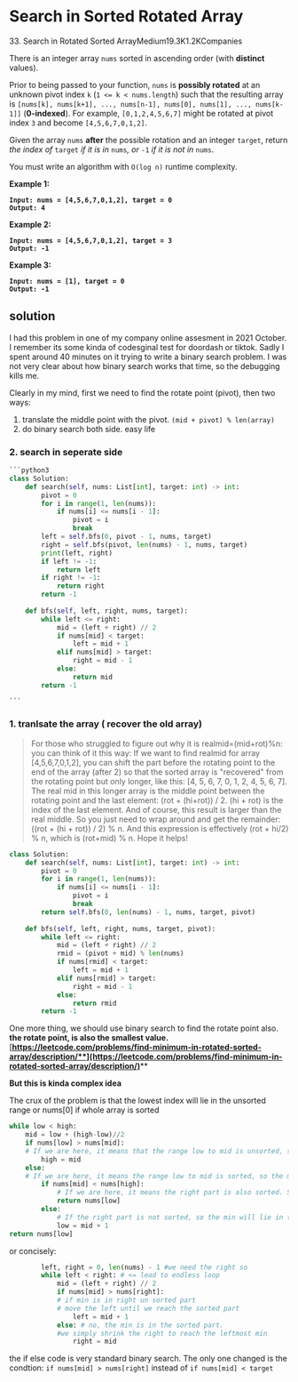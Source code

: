 # Search in Sorted Rotated Array

33\. Search in Rotated Sorted ArrayMedium19.3K1.2KCompanies

There is an integer array `nums` sorted in ascending order (with **distinct** values).

Prior to being passed to your function, `nums` is **possibly rotated** at an unknown pivot index `k` (`1 <= k < nums.length`) such that the resulting array is `[nums[k], nums[k+1], ..., nums[n-1], nums[0], nums[1], ..., nums[k-1]]` (**0-indexed**). For example, `[0,1,2,4,5,6,7]` might be rotated at pivot index `3` and become `[4,5,6,7,0,1,2]`.

Given the array `nums` **after** the possible rotation and an integer `target`, return _the index of_ `target` _if it is in_ `nums`_, or_ `-1` _if it is not in_ `nums`.

You must write an algorithm with `O(log n)` runtime complexity.

&#x20;

**Example 1:**

<pre><code><strong>Input: nums = [4,5,6,7,0,1,2], target = 0
</strong><strong>Output: 4
</strong></code></pre>

**Example 2:**

<pre><code><strong>Input: nums = [4,5,6,7,0,1,2], target = 3
</strong><strong>Output: -1
</strong></code></pre>

**Example 3:**

<pre><code><strong>Input: nums = [1], target = 0
</strong><strong>Output: -1
</strong></code></pre>

## solution

I had this problem in one of my company online assesment in 2021 October. I remember its some kinda of codesginal test for doordash or tiktok. Sadly I spent around 40 minutes on it trying to write a binary search problem. I was not very clear about how binary search works that time, so the debugging kills me.

Clearly in my mind, first we need to find the rotate point (pivot), then two ways:

1. translate the middle point with the pivot. `(mid + pivot) % len(array)`
2. do binary search both side. easy life

### 2. search in seperate side

````python
```python3
class Solution:
    def search(self, nums: List[int], target: int) -> int:
        pivot = 0
        for i in range(1, len(nums)):
            if nums[i] <= nums[i - 1]:
                pivot = i
                break
        left = self.bfs(0, pivot - 1, nums, target)
        right = self.bfs(pivot, len(nums) - 1, nums, target)
        print(left, right)
        if left != -1:
            return left
        if right != -1:
            return right
        return -1
    
    def bfs(self, left, right, nums, target):
        while left <= right:
            mid = (left + right) // 2
            if nums[mid] < target:
                left = mid + 1
            elif nums[mid] > target:
                right = mid - 1
            else:
                return mid
        return -1

```
````

### 1. tranlsate the array ( recover the old array)

> For those who struggled to figure out why it is realmid=(mid+rot)%n: you can think of it this way: If we want to find realmid for array \[4,5,6,7,0,1,2], you can shift the part before the rotating point to the end of the array (after 2) so that the sorted array is "recovered" from the rotating point but only longer, like this: \[4, 5, 6, 7, 0, 1, 2, 4, 5, 6, 7]. The real mid in this longer array is the middle point between the rotating point and the last element: (rot + (hi+rot)) / 2. (hi + rot) is the index of the last element. And of course, this result is larger than the real middle. So you just need to wrap around and get the remainder: ((rot + (hi + rot)) / 2) % n. And this expression is effectively (rot + hi/2) % n, which is (rot+mid) % n. Hope it helps!

```python
class Solution:
    def search(self, nums: List[int], target: int) -> int:
        pivot = 0
        for i in range(1, len(nums)):
            if nums[i] <= nums[i - 1]:
                pivot = i
                break
        return self.bfs(0, len(nums) - 1, nums, target, pivot)
        
    def bfs(self, left, right, nums, target, pivot):
        while left <= right:
            mid = (left + right) // 2 
            rmid = (pivot + mid) % len(nums)
            if nums[rmid] < target:
                left = mid + 1
            elif nums[rmid] > target:
                right = mid - 1
            else:
                return rmid
        return -1

```

One more thing, we should use binary search to find the rotate point also. **the rotate point, is also the smallest value.**  [**https://leetcode.com/problems/find-minimum-in-rotated-sorted-array/description/**](https://leetcode.com/problems/find-minimum-in-rotated-sorted-array/description/)****

**But this is kinda complex idea**

The crux of the problem is that the lowest index will lie in the unsorted range or nums\[0] if whole array is sorted

```python
while low < high:
    mid = low + (high-low)//2
    if nums[low] > nums[mid]:
    # If we are here, it means that the range low to mid is unsorted, so we will discard the right part
        high = mid
    else:
    # If we are here, it means the range low to mid is sorted, so the min element will be nums[low] or in the range mid to high
        if nums[mid] < nums[high]:
            # If we are here, it means the right part is also sorted. So now the left part is also sorted and right part is also sorted, So nums[low] will be the lowest
            return nums[low]
        else:
            # If the right part is not sorted, so the min will lie in that range (the unsorted range)
            low = mid + 1
return nums[low]
```

or concisely:

```python
        left, right = 0, len(nums) - 1 #we need the right so
        while left < right: # <= lead to endless loop
            mid = (left + right) // 2
            if nums[mid] > nums[right]: 
            # if min is in right un sorted part
            # move the left until we reach the sorted part
                left = mid + 1
            else: # no, the min is in the sorted part. 
            #we simply shrink the right to reach the leftmost min
                right = mid
```

the if else code is very standard binary search. The only one changed is the condtion: `if nums[mid] > nums[right]` instead of `if nums[mid] < target`
